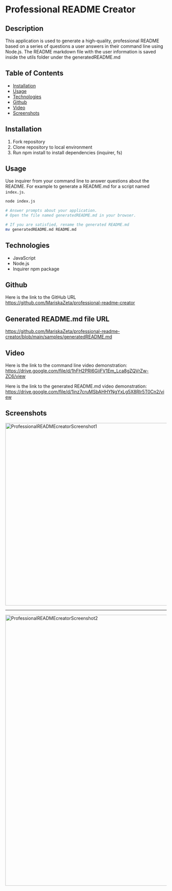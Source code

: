 # Professional README Creator

## Description
This application is used to generate a high-quality, professional README based on a series of questions a user answers in their command line using Node.js. The README markdown file with the user information is saved inside the utils folder under the generatedREADME.md

## Table of Contents

- [Installation](#installation)
- [Usage](#usage)
- [Technologies](#technologies)
- [Github](#github)
- [Video](#video)
- [Screenshots](#screenshots)


## Installation
1. Fork repository
2. Clone repository to local environment
3. Run npm install to install dependencies (inquirer, fs)

## Usage
Use inquirer from your command line to answer questions about the README.
For example to generate a README.md for a script named `index.js`.
```bash
node index.js

# Answer prompts about your application.
# Open the file named generatedREADME.md in your browser.

# If you are satisfied, rename the generated README.md
mv generatedREADME.md README.md
```

## Technologies
* JavaScript
* Node.js
* Inquirer npm package

## Github
Here is the link to the GitHub URL
https://github.com/MariskaZeta/professional-readme-creator

## Generated README.md file URL
https://github.com/MariskaZeta/professional-readme-creator/blob/main/samples/generatedREADME.md

## Video
Here is the link to the command line video demonstration: 
https://drive.google.com/file/d/1hFH2PRI6GiiFV1Em_Lca8gZQVrZw-ZC6/view

Here is the link to the generated README.md video demonstration:
https://drive.google.com/file/d/1inz7cruMSbAHHYNgYxLg5X8RIr5T0Cn2/view

## Screenshots
<img width="568" alt="ProfessionalREADMEcreatorScreenshot1" src="https://user-images.githubusercontent.com/102756451/162594073-dac34488-250c-4da4-8d90-4e9a06dfea87.png">
<hr>
<img width="843" alt="ProfessionalREADMEcreatorScreenshot2" src="https://user-images.githubusercontent.com/102756451/162594080-0fb3e57a-6fc5-4fb8-828c-072121148286.png">
